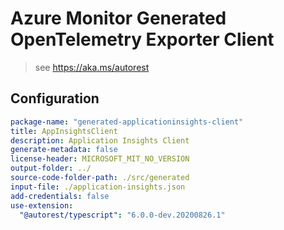 # Azure Monitor Generated OpenTelemetry Exporter Client

> see https://aka.ms/autorest

## Configuration

```yaml
package-name: "generated-applicationinsights-client"
title: AppInsightsClient
description: Application Insights Client
generate-metadata: false
license-header: MICROSOFT_MIT_NO_VERSION
output-folder: ../
source-code-folder-path: ./src/generated
input-file: ./application-insights.json
add-credentials: false
use-extension:
  "@autorest/typescript": "6.0.0-dev.20200826.1"
```
